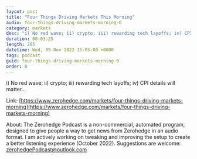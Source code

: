 ```yaml
---
layout: post
title: "Four Things Driving Markets This Morning"
audio: four-things-driving-markets-morning-0
category: markets
desc: "i) No red wave; ii) crypto; iii) rewarding tech layoffs; iv) CPI details will matter..."
duration: 00:03:25
length: 205
datetime: Wed, 09 Nov 2022 15:05:00 +0000
tags: podcast
guid: four-things-driving-markets-morning-0
order: 0
---
```

i) No red wave; ii) crypto; iii) rewarding tech layoffs; iv) CPI details will matter...

Link: [https://www.zerohedge.com/markets/four-things-driving-markets-morning](https://www.zerohedge.com/markets/four-things-driving-markets-morning)

About: The Zerohedge Podcast is a non-commercial, automated program, designed to give people a way to get news from Zerohedge in an audio format.  I am actively working on tweaking and improving the setup to create a better listening experience (October 2022).  Suggestions are welcome: [zerohedgePodcast@outlook.com](mailto:zerohedgePodcast@outlook.com)